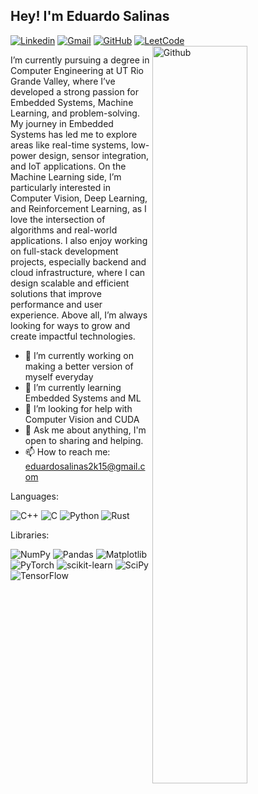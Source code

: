 ## Hey! I'm Eduardo Salinas

[![Linkedin](https://img.shields.io/badge/LinkedIn-0077B5?style=for-the-badge&logo=linkedin&logoColor=white)](https://www.linkedin.com/in/eduardo-salinas-a2845120a/)
[![Gmail](https://img.shields.io/badge/Gmail-D14836?style=for-the-badge&logo=gmail&logoColor=white)](mailto:eduardosalinas2k15@gmail.com)
[![GitHub](https://img.shields.io/badge/github-%23121011.svg?style=for-the-badge&logo=github&logoColor=white)](https://github.com/Eduardo-Sal)
[![LeetCode](https://img.shields.io/badge/LeetCode-000000?style=for-the-badge&logo=LeetCode&logoColor=#d16c06)](https://leetcode.com/u/Gourm/)
&nbsp;
<img width="55%" align="right" alt="Github" src="https://sdl-stickershop.line.naver.jp/products/0/0/1/1252011/android/stickers/10221020.png;compress=true" />

I’m currently pursuing a degree in Computer Engineering at UT Rio Grande Valley, where I’ve developed a strong passion for Embedded Systems, Machine Learning, and problem-solving. My journey in Embedded Systems has led me to explore areas like real-time systems, low-power design, sensor integration, and IoT applications. On the Machine Learning side, I’m particularly interested in Computer Vision, Deep Learning, and Reinforcement Learning, as I love the intersection of algorithms and real-world applications. I also enjoy working on full-stack development projects, especially backend and cloud infrastructure, where I can design scalable and efficient solutions that improve performance and user experience. Above all, I’m always looking for ways to grow and create impactful technologies. 

- 🔭 I’m currently working on making a better version of myself everyday 
- 🌱 I’m currently learning Embedded Systems and ML
- 🤔 I’m looking for help with Computer Vision and CUDA
- 💬 Ask me about anything, I'm open to sharing and helping. 
- 📫 How to reach me: eduardosalinas2k15@gmail.com

Languages:

![C++](https://img.shields.io/badge/c++-%2300599C.svg?style=for-the-badge&logo=c%2B%2B&logoColor=white)
![C](https://img.shields.io/badge/c-%2300599C.svg?style=for-the-badge&logo=c&logoColor=white)
![Python](https://img.shields.io/badge/python-3670A0?style=for-the-badge&logo=python&logoColor=ffdd54)
![Rust](https://img.shields.io/badge/rust-%23000000.svg?style=for-the-badge&logo=rust&logoColor=white)

Libraries: 

![NumPy](https://img.shields.io/badge/numpy-%23013243.svg?style=for-the-badge&logo=numpy&logoColor=white)
![Pandas](https://img.shields.io/badge/pandas-%23150458.svg?style=for-the-badge&logo=pandas&logoColor=white)
![Matplotlib](https://img.shields.io/badge/Matplotlib-%23ffffff.svg?style=for-the-badge&logo=Matplotlib&logoColor=black)
![PyTorch](https://img.shields.io/badge/PyTorch-%23EE4C2C.svg?style=for-the-badge&logo=PyTorch&logoColor=white)
![scikit-learn](https://img.shields.io/badge/scikit--learn-%23F7931E.svg?style=for-the-badge&logo=scikit-learn&logoColor=white)
![SciPy](https://img.shields.io/badge/SciPy-%230C55A5.svg?style=for-the-badge&logo=scipy&logoColor=%white)
![TensorFlow](https://img.shields.io/badge/TensorFlow-%23FF6F00.svg?style=for-the-badge&logo=TensorFlow&logoColor=white)